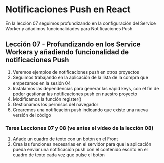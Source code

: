 # Notificaciones Push en React
En la lección 07 seguimos profundizando en la configuración del Service Worker y añadimos funcionalidades para Notificaciones Push

## Lección 07 - Profundizando en los Service Workers y añadiendo funcionalidad de notificaciones Push
1. Veremos ejemplos de notificaciones push en otros proyectos
2. Seguimos trabajando en la aplicación de la lista de la compra que empezamos en la sesión 04
3. Instalamos las dependencias para generar las vapid keys, con el fin de poder gestionar las notificaciones push en nuestro proyecto
4. Modificamos la función register()
5. Gestionamos los permisos del navegador
6. Crearemos una notificación push indicando que existe una nueva versión del código
### Tarea Lecciones 07 y 08 (ve antes el vídeo de la lección 08)
1. Añade un cuadro de texto con un botón en el Front
2. Crea las funciones necesarias en el servidor para que la aplicación pueda enviar una notificación push con el contenido escrito en el cuadro de texto cada vez que pulse el botón
